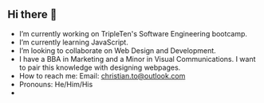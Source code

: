 ## Hi there 👋
- I’m currently working on TripleTen's Software Engineering bootcamp.
- I’m currently learning JavaScript.
- I’m looking to collaborate on Web Design and Development.
- I have a BBA in Marketing and a Minor in Visual Communications. I want to pair this knowledge with designing webpages.
- How to reach me: Email: christian.to@outlook.com
- Pronouns: He/Him/His
- 
<!--
**ChristianSTo/ChristianSTo** is a ✨ _special_ ✨ repository because its `README.md` (this file) appears on your GitHub profile.
-->
